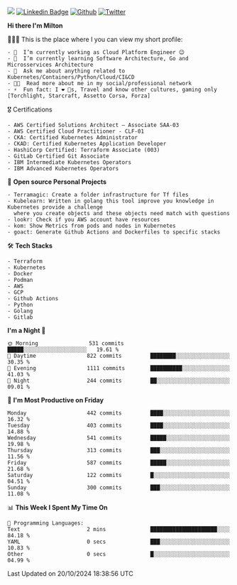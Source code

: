 ![](https://komarev.com/ghpvc/?username=miltlima&color=blueviolet) [![Linkedin Badge](https://img.shields.io/badge/-LinkedIn-blue?style=flat-square&logo=Linkedin&logoColor=white&link=https://www.linkedin.com/in/miltonlimaj/)](https://www.linkedin.com/in/miltonlimaj/) [![Github](https://img.shields.io/github/followers/miltlima?style=social)](https://github.com/miltlima?tab=followers) [![Twitter](https://img.shields.io/twitter/follow/milt_lima?style=social)](https://twitter.com/milt_lima)
 


     
**Hi there I'm Milton**

👨🏽‍💻 This is the place where I you can view my short profile:
```text
- 🔭  I’m currently working as Cloud Platform Engineer 😉
- 🌱  I’m currently learning Software Architecture, Go and Microsservices Architecture
- 💬  Ask me about anything related to Kubernetes/Containers/Python/Cloud/CI&CD
- 👨‍💻  Read more about me in my social/professional network
- ⚡  Fun fact: I ❤️ 🐶s, Travel and know other cultures, gaming only [Torchlight, Starcraft, Assetto Corsa, Forza]
```
🎖 Certifications
```text
- AWS Certified Solutions Architect – Associate SAA-03
- AWS Certified Cloud Practitioner - CLF-01
- CKA: Certified Kubernetes Administrator
- CKAD: Certified Kubernetes Application Developer
- HashiCorp Certified: Terraform Associate (003)
- GitLab Certified Git Associate
- IBM Intermediate Kubernetes Operators
- IBM Advanced Kubernetes Operators
```
📐 **Open source Personal Projects**

```text
- Terramagic: Create a folder infrastructure for Tf files
- Kubelearn: Written in golang this tool improve you knowledge in Kubernetes provide a challenge
  where you create objects and these objects need match with questions
- lookr: Check if you AWS account have resources
- kom: Show Metrics from pods and nodes in Kubernetes
- goact: Generate Github Actions and Dockerfiles to specific stacks
```
🛠 **Tech Stacks**

```text
- Terraform
- Kubernetes
- Docker
- Podman
- AWS
- GCP
- Github Actions
- Python
- Golang
- Gitlab
```         

<!--START_SECTION:waka-->
**I'm a Night 🦉** 

```text
🌞 Morning                531 commits         █████░░░░░░░░░░░░░░░░░░░░   19.61 % 
🌆 Daytime                822 commits         ████████░░░░░░░░░░░░░░░░░   30.35 % 
🌃 Evening                1111 commits        ██████████░░░░░░░░░░░░░░░   41.03 % 
🌙 Night                  244 commits         ██░░░░░░░░░░░░░░░░░░░░░░░   09.01 % 
```
📅 **I'm Most Productive on Friday** 

```text
Monday                   442 commits         ████░░░░░░░░░░░░░░░░░░░░░   16.32 % 
Tuesday                  403 commits         ████░░░░░░░░░░░░░░░░░░░░░   14.88 % 
Wednesday                541 commits         █████░░░░░░░░░░░░░░░░░░░░   19.98 % 
Thursday                 313 commits         ███░░░░░░░░░░░░░░░░░░░░░░   11.56 % 
Friday                   587 commits         █████░░░░░░░░░░░░░░░░░░░░   21.68 % 
Saturday                 122 commits         █░░░░░░░░░░░░░░░░░░░░░░░░   04.51 % 
Sunday                   300 commits         ███░░░░░░░░░░░░░░░░░░░░░░   11.08 % 
```


📊 **This Week I Spent My Time On** 

```text
💬 Programming Languages: 
Text                     2 mins              █████████████████████░░░░   84.18 % 
YAML                     0 secs              ███░░░░░░░░░░░░░░░░░░░░░░   10.83 % 
Other                    0 secs              █░░░░░░░░░░░░░░░░░░░░░░░░   04.99 % 
```


 Last Updated on 20/10/2024 18:38:56 UTC
<!--END_SECTION:waka-->
